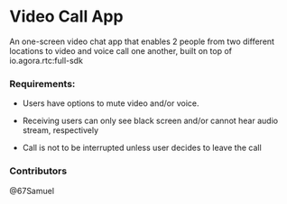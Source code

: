# Video Call App

An one-screen video chat app that enables 2 people from two different locations to video and voice call one another, built on top of 
io.agora.rtc:full-sdk

### Requirements:

* Users have options to mute video and/or voice. 

* Receiving users can only see black screen and/or cannot hear audio stream, respectively

* Call is not to be interrupted unless user decides to leave the call


### Contributors
@67Samuel



